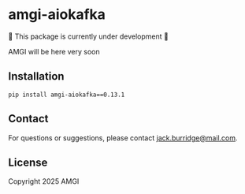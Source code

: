 # amgi-aiokafka

:construction: This package is currently under development :construction:

AMGI will be here very soon

## Installation

```
pip install amgi-aiokafka==0.13.1
```

## Contact

For questions or suggestions, please contact [jack.burridge@mail.com](mailto:jack.burridge@mail.com).

## License

Copyright 2025 AMGI

